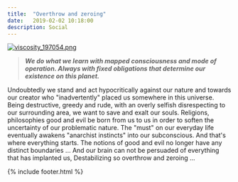 ```yaml
---
title:  "Overthrow and zeroing"
date:   2019-02-02 10:18:00
description: Social
---
```


[![viscosity_197054.png](https://svbtleusercontent.com/3DhHkbRvMRw89oQESWeA4L0xspap_small.png)](https://svbtleusercontent.com/3DhHkbRvMRw89oQESWeA4L0xspap.png)

>***We do what we learn with mapped consciousness and mode of operation. Always with fixed obligations that determine our existence on this planet.***

Undoubtedly we stand and act hypocritically against our nature and towards our creator who "inadvertently" placed us somewhere in this universe. Being destructive, greedy and rude, with an overly selfish disrespecting to our surrounding area, we want to save and exalt our souls. Religions, philosophies good and evil be born from us to us  in order to soften the uncertainty of our problematic nature. The "must" on our everyday life eventually awakens "anarchist instincts" into our subconscious. And that's where everything starts. The notions of good and evil no longer have any distinct boundaries ... And our brain can not be persuaded of everything that has implanted us, Destabilizing so overthrow and zeroing ...

{% include footer.html %}
